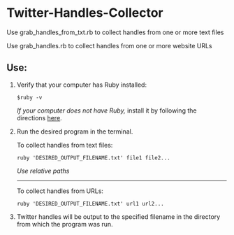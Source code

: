 # Twitter-Handles-Collector

Use grab_handles_from_txt.rb to collect handles from one or more text files

Use grab_handles.rb to collect handles from one or more website URLs

## Use:

1. Verify that your computer has Ruby installed:

   ```$ruby -v ```

   *If your computer does not have Ruby,* install it by following the directions [here](https://www.ruby-lang.org/en/documentation/installation/).

2. Run the desired program in the terminal.

    To collect handles from text files:

      ```ruby 'DESIRED_OUTPUT_FILENAME.txt' file1 file2...```

    *Use relative paths*
    ___

    To collect handles from URLs:

      ```ruby 'DESIRED_OUTPUT_FILENAME.txt' url1 url2...```

3. Twitter handles will be output to the specified filename in the directory from which the program was run.
